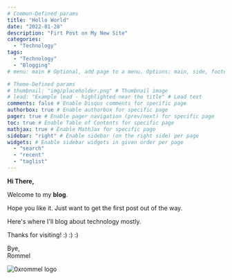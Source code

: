 ```yaml
---
# Common-Defined params
title: "Hello World"
date: "2022-01-28"
description: "Firt Post on My New Site"
categories:
  - "Technology"
tags:
  - "Technology"
  - "Blogging"
# menu: main # Optional, add page to a menu. Options: main, side, footer

# Theme-Defined params
# thumbnail: "img/placeholder.png" # Thumbnail image
# lead: "Example lead - highlighted near the title" # Lead text
comments: false # Enable Disqus comments for specific page
authorbox: true # Enable authorbox for specific page
pager: true # Enable pager navigation (prev/next) for specific page
toc: true # Enable Table of Contents for specific page
mathjax: true # Enable MathJax for specific page
sidebar: "right" # Enable sidebar (on the right side) per page
widgets: # Enable sidebar widgets in given order per page
  - "search"
  - "recent"
  - "taglist"
---
```


**Hi There,**

Welcome to my **blog**.

Hope you like it. Just want to get the first post out of the way.

Here's where I'll blog about technology mostly.

Thanks for visiting! :) :) :)

Bye,\
Rommel

![0xrommel logo](/img/0xrommel.png "oxrommel.dev logo")
